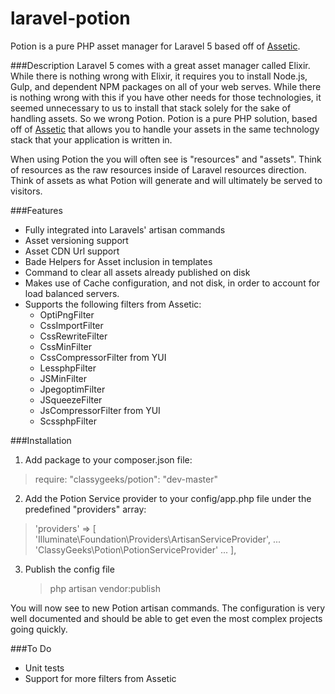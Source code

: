 laravel-potion
===============
Potion is a pure PHP asset manager for Laravel 5 based off of [Assetic](https://github.com/kriswallsmith/assetic).

###Description
Laravel 5 comes with a great asset manager called Elixir. While there is nothing wrong with Elixir, it requires you to install Node.js, Gulp, and dependent NPM packages on all of your web serves. While there is nothing wrong with this if you have other needs for those technologies, it seemed unnecessary to us to install that stack solely for the sake of handling assets. So we wrong Potion. Potion is a pure PHP solution, based off of [Assetic](https://github.com/kriswallsmith/assetic) that allows you to handle your assets in the same technology stack that your application is written in.

When using Potion the you will often see is "resources" and "assets". Think of resources as the raw resources inside of Laravel resources direction. Think of assets as what Potion will generate and will ultimately be served to visitors.

###Features
 - Fully integrated into Laravels' artisan commands
 - Asset versioning support
 - Asset CDN Url support
 - Bade Helpers for Asset inclusion in templates
 - Command to clear all assets already published on disk
 - Makes use of Cache configuration, and not disk, in order to account for load balanced servers.
 - Supports the following filters from Assetic:
	 - OptiPngFilter
	 - CssImportFilter
 	 - CssRewriteFilter
	 - CssMinFilter
 	 - CssCompressorFilter from YUI
 	 - LessphpFilter
 	 - JSMinFilter
	 - JpegoptimFilter
 	 - JSqueezeFilter
 	 - JsCompressorFilter from YUI
 	 - ScssphpFilter
 
 ###Installation
1) Add package to your composer.json file:
> require: "classygeeks/potion": "dev-master"
2) Add the Potion Service provider to your config/app.php file under the predefined "providers" array:
> 'providers' => [
>     'Illuminate\Foundation\Providers\ArtisanServiceProvider',
>     ...
>     'ClassyGeeks\Potion\PotionServiceProvider'
>     ...
>     ],
    
3) Publish the config file
   > php artisan vendor:publish

You will now see to new Potion artisan commands. The configuration is very well documented and should be able to get even the most complex projects going quickly.

###To Do
 - Unit tests
 - Support for more filters from Assetic


